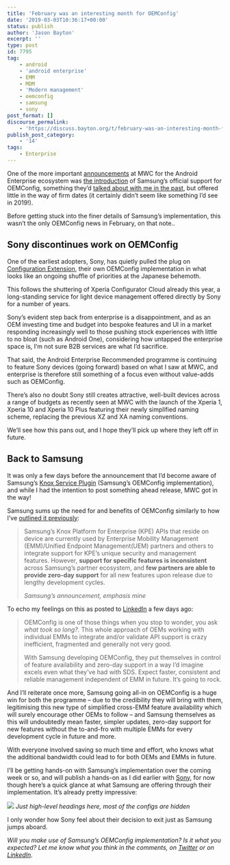 ```yaml
---
title: 'February was an interesting month for OEMConfig'
date: '2019-03-03T10:36:17+00:00'
status: publish
author: 'Jason Bayton'
excerpt: ''
type: post
id: 7795
tag:
    - android
    - 'android enterprise'
    - EMM
    - MDM
    - 'Modern management'
    - oemconfig
    - samsung
    - sony
post_format: []
discourse_permalink:
    - 'https://discuss.bayton.org/t/february-was-an-interesting-month-for-oemconfig/274'
publish_post_category:
    - '14'
tags:
    - Enterprise
---
```

One of the more important [announcements](https://www.samsungknox.com/en/blog/samsung-knox-platform-for-enterprise-evolution-to-5g-enterprise-iot-and-ai) at MWC for the Android Enterprise ecosystem was [the introduction](https://www.blog.google/products/android-enterprise/google-and-samsung-simplify-choosing-android-enterprise/) of Samsung’s official support for OEMConfig, something they’d [talked about with me in the past](/android/what-is-oemconfig/), but offered little in the way of firm dates (it certainly didn’t seem like something I’d see in 2019!).

Before getting stuck into the finer details of Samsung’s implementation, this wasn’t the only OEMConfig news in February, on that note..

Sony discontinues work on OEMConfig
-----------------------------------

One of the earliest adopters, Sony, has quietly pulled the plug on [Configuration Extension](/2018/08/hands-on-with-sonys-oemconfig/), their own OEMConfig implementation in what looks like an ongoing shuffle of priorities at the Japanese behemoth.

This follows the shuttering of Xperia Configurator Cloud already this year, a long-standing service for light device management offered directly by Sony for a number of years.

Sony’s evident step back from enterprise is a disappointment, and as an OEM investing time and budget into bespoke features and UI in a market responding increasingly well to those pushing stock experiences with little to no bloat (such as Android One), considering how untapped the enterprise space is, I’m not sure B2B services are what I’d sacrifice.

That said, the Android Enterprise Recommended programme is continuing to feature Sony devices (going forward) based on what I saw at MWC, and enterprise is therefore still something of a focus even without value-adds such as OEMConfig.

There’s also no doubt Sony still creates attractive, well-built devices across a range of budgets as recently seen at MWC with the launch of the Xperia 1, Xperia 10 and Xperia 10 Plus featuring their newly simplified naming scheme, replacing the previous XZ and XA naming conventions.

We’ll see how this pans out, and I hope they’ll pick up where they left off in future.

Back to Samsung
---------------

It was only a few days before the announcement that I’d become aware of Samsung’s [Knox Service Plugin](https://play.google.com/store/apps/details?id=com.samsung.android.knox.kpu) (Samsung’s OEMConfig implementation), and while I had the intention to post something ahead release, MWC got in the way!

Samsung sums up the need for and benefits of OEMConfig similarly to how I’ve [outlined it previously](/android/what-is-oemconfig/):

> Samsung’s Knox Platform for Enterprise (KPE) APIs that reside on device are currently used by Enterprise Mobility Management (EMM)/Unified Endpoint Management(UEM) partners and others to integrate support for KPE’s unique security and management features. However, **support for specific features is inconsistent** across Samsung’s partner ecosystem, and **few partners are able to provide zero-day support** for all new features upon release due to lengthy development cycles.
> 
> <cite>Samsung’s announcement, emphasis mine</cite>

To echo my feelings on this as posted to [LinkedIn](https://www.linkedin.com/feed/update/urn:li:activity:6506442375966048256/) a few days ago:

> OEMConfig is one of those things when you stop to wonder, you ask *what took so long?*. This whole approach of OEMs working with individual EMMs to integrate and/or validate API support is crazy inefficient, fragmented and generally not very good.
> 
> With Samsung developing OEMConfig, they put themselves in control of feature availability and zero-day support in a way I’d imagine excels even what they’ve had with SDS. Expect faster, consistent and reliable management independent of EMM in future. It’s going to rock.

And I’ll reiterate once more, Samsung going all-in on OEMConfig is a huge win for both the programme – due to the credibility they will bring with them, legitimising this new type of simplified cross-EMM feature availability which will surely encourage other OEMs to follow – and Samsung themselves as this will undoubtedly mean faster, simpler updates, zero-day support for new features without the to-and-fro with multiple EMMs for every development cycle in future and more.

With everyone involved saving so much time and effort, who knows what the additional bandwidth could lead to for both OEMs and EMMs in future.

I’ll be getting hands-on with Samsung’s implementation over the coming week or so, and will publish a hands-on as I did earlier with [Sony](/2018/08/hands-on-with-sonys-oemconfig/), for now though here’s a quick glance at what Samsung are offering through their implementation. It’s already pretty impressive:

![](https://r2_worker.bayton.workers.dev/uploads/2019/03/Screenshot-2019-03-02-at-22.02.23.png)
*Just high-level headings here, most of the configs are hidden*

I only wonder how Sony feel about their decision to exit just as Samsung jumps aboard.

*Will you make use of Samsung’s OEMConfig implementation? Is it what you expected? Let me know what you think in the comments, on [Twitter](https://twitter.com/jasonbayton) or on [LinkedIn](https://linkedin.com/in/jasonbayton).*